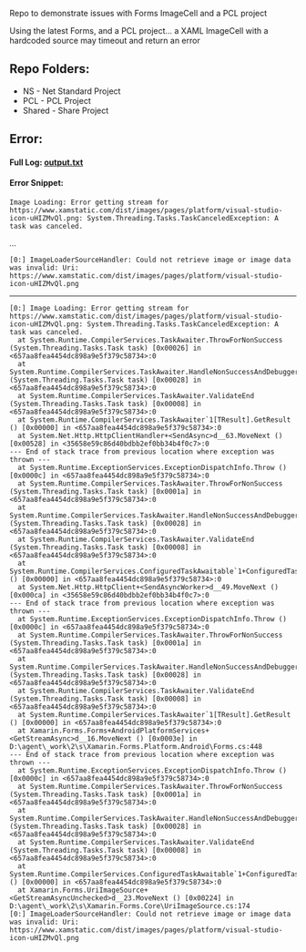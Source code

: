 Repo to demonstrate issues with Forms ImageCell and a PCL project

Using the latest Forms, and a PCL project... a XAML ImageCell with a  hardcoded source may timeout and return an error


## Repo Folders:
- NS - Net Standard Project
- PCL - PCL Project
- Shared - Share Project

## Error:

#### Full Log: [output.txt](output.txt)

#### Error Snippet:
```Image Loading: Error getting stream for https://www.xamstatic.com/dist/images/pages/platform/visual-studio-icon-uHIZMvQl.png: System.Threading.Tasks.TaskCanceledException: A task was canceled.```

*...*

```[0:] ImageLoaderSourceHandler: Could not retrieve image or image data was invalid: Uri: https://www.xamstatic.com/dist/images/pages/platform/visual-studio-icon-uHIZMvQl.png```

---


```
[0:] Image Loading: Error getting stream for https://www.xamstatic.com/dist/images/pages/platform/visual-studio-icon-uHIZMvQl.png: System.Threading.Tasks.TaskCanceledException: A task was canceled.
  at System.Runtime.CompilerServices.TaskAwaiter.ThrowForNonSuccess (System.Threading.Tasks.Task task) [0x00026] in <657aa8fea4454dc898a9e5f379c58734>:0 
  at System.Runtime.CompilerServices.TaskAwaiter.HandleNonSuccessAndDebuggerNotification (System.Threading.Tasks.Task task) [0x00028] in <657aa8fea4454dc898a9e5f379c58734>:0 
  at System.Runtime.CompilerServices.TaskAwaiter.ValidateEnd (System.Threading.Tasks.Task task) [0x00008] in <657aa8fea4454dc898a9e5f379c58734>:0 
  at System.Runtime.CompilerServices.TaskAwaiter`1[TResult].GetResult () [0x00000] in <657aa8fea4454dc898a9e5f379c58734>:0 
  at System.Net.Http.HttpClientHandler+<SendAsync>d__63.MoveNext () [0x00528] in <35658e59c86d40bdbb2ef0bb34b4f0c7>:0 
--- End of stack trace from previous location where exception was thrown ---
  at System.Runtime.ExceptionServices.ExceptionDispatchInfo.Throw () [0x0000c] in <657aa8fea4454dc898a9e5f379c58734>:0 
  at System.Runtime.CompilerServices.TaskAwaiter.ThrowForNonSuccess (System.Threading.Tasks.Task task) [0x0001a] in <657aa8fea4454dc898a9e5f379c58734>:0 
  at System.Runtime.CompilerServices.TaskAwaiter.HandleNonSuccessAndDebuggerNotification (System.Threading.Tasks.Task task) [0x00028] in <657aa8fea4454dc898a9e5f379c58734>:0 
  at System.Runtime.CompilerServices.TaskAwaiter.ValidateEnd (System.Threading.Tasks.Task task) [0x00008] in <657aa8fea4454dc898a9e5f379c58734>:0 
  at System.Runtime.CompilerServices.ConfiguredTaskAwaitable`1+ConfiguredTaskAwaiter[TResult].GetResult () [0x00000] in <657aa8fea4454dc898a9e5f379c58734>:0 
  at System.Net.Http.HttpClient+<SendAsyncWorker>d__49.MoveNext () [0x000ca] in <35658e59c86d40bdbb2ef0bb34b4f0c7>:0 
--- End of stack trace from previous location where exception was thrown ---
  at System.Runtime.ExceptionServices.ExceptionDispatchInfo.Throw () [0x0000c] in <657aa8fea4454dc898a9e5f379c58734>:0 
  at System.Runtime.CompilerServices.TaskAwaiter.ThrowForNonSuccess (System.Threading.Tasks.Task task) [0x0001a] in <657aa8fea4454dc898a9e5f379c58734>:0 
  at System.Runtime.CompilerServices.TaskAwaiter.HandleNonSuccessAndDebuggerNotification (System.Threading.Tasks.Task task) [0x00028] in <657aa8fea4454dc898a9e5f379c58734>:0 
  at System.Runtime.CompilerServices.TaskAwaiter.ValidateEnd (System.Threading.Tasks.Task task) [0x00008] in <657aa8fea4454dc898a9e5f379c58734>:0 
  at System.Runtime.CompilerServices.TaskAwaiter`1[TResult].GetResult () [0x00000] in <657aa8fea4454dc898a9e5f379c58734>:0 
  at Xamarin.Forms.Forms+AndroidPlatformServices+<GetStreamAsync>d__16.MoveNext () [0x0003e] in D:\agent\_work\2\s\Xamarin.Forms.Platform.Android\Forms.cs:448 
--- End of stack trace from previous location where exception was thrown ---
  at System.Runtime.ExceptionServices.ExceptionDispatchInfo.Throw () [0x0000c] in <657aa8fea4454dc898a9e5f379c58734>:0 
  at System.Runtime.CompilerServices.TaskAwaiter.ThrowForNonSuccess (System.Threading.Tasks.Task task) [0x0001a] in <657aa8fea4454dc898a9e5f379c58734>:0 
  at System.Runtime.CompilerServices.TaskAwaiter.HandleNonSuccessAndDebuggerNotification (System.Threading.Tasks.Task task) [0x00028] in <657aa8fea4454dc898a9e5f379c58734>:0 
  at System.Runtime.CompilerServices.TaskAwaiter.ValidateEnd (System.Threading.Tasks.Task task) [0x00008] in <657aa8fea4454dc898a9e5f379c58734>:0 
  at System.Runtime.CompilerServices.ConfiguredTaskAwaitable`1+ConfiguredTaskAwaiter[TResult].GetResult () [0x00000] in <657aa8fea4454dc898a9e5f379c58734>:0 
  at Xamarin.Forms.UriImageSource+<GetStreamAsyncUnchecked>d__23.MoveNext () [0x00224] in D:\agent\_work\2\s\Xamarin.Forms.Core\UriImageSource.cs:174 
[0:] ImageLoaderSourceHandler: Could not retrieve image or image data was invalid: Uri: https://www.xamstatic.com/dist/images/pages/platform/visual-studio-icon-uHIZMvQl.png
```
